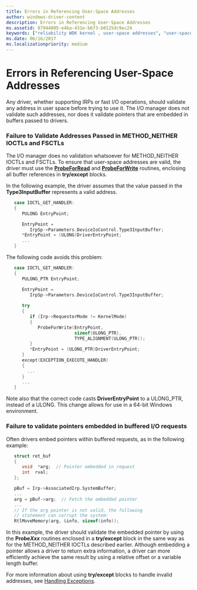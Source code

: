 ```yaml
---
title: Errors in Referencing User-Space Addresses
author: windows-driver-content
description: Errors in Referencing User-Space Addresses
ms.assetid: 87944805-e4ba-431e-b673-b0125dc9ec24
keywords: ["reliability WDK kernel , user-space addresses", "user-space address referencing WDK kernel", "referencing user-space address", "embedded pointers WDK kernel"]
ms.date: 06/16/2017
ms.localizationpriority: medium
---
```


# Errors in Referencing User-Space Addresses





Any driver, whether supporting IRPs or fast I/O operations, should validate any address in user space before trying to use it. The I/O manager does not validate such addresses, nor does it validate pointers that are embedded in buffers passed to drivers.

### <a href="" id="failure-to-validate-addresses-passed-in-method-neither-ioctls-and-fsctls"></a>Failure to Validate Addresses Passed in METHOD\_NEITHER IOCTLs and FSCTLs

The I/O manager does no validation whatsoever for METHOD\_NEITHER IOCTLs and FSCTLs. To ensure that user-space addresses are valid, the driver must use the [**ProbeForRead**](https://msdn.microsoft.com/library/windows/hardware/ff559876) and [**ProbeForWrite**](https://msdn.microsoft.com/library/windows/hardware/ff559879) routines, enclosing all buffer references in **try/except** blocks.

In the following example, the driver assumes that the value passed in the **Type3InputBuffer** represents a valid address.

```cpp
   case IOCTL_GET_HANDLER:
   {
      PULONG EntryPoint;

      EntryPoint =
         IrpSp->Parameters.DeviceIoControl.Type3InputBuffer; 
      *EntryPoint = (ULONG)DriverEntryPoint; 
      ...
   }
```

The following code avoids this problem:

```cpp
   case IOCTL_GET_HANDLER:
   {
      PULONG_PTR EntryPoint;

      EntryPoint =
         IrpSp->Parameters.DeviceIoControl.Type3InputBuffer;
 
      try
      {
         if (Irp->RequestorMode != KernelMode)
         { 
            ProbeForWrite(EntryPoint,
                          sizeof(ULONG_PTR),
                          TYPE_ALIGNMENT(ULONG_PTR));
         }
         *EntryPoint = (ULONG_PTR)DriverEntryPoint;
      }
      except(EXCEPTION_EXECUTE_HANDLER)
      {
        ...
      }
      ...
   }
```

Note also that the correct code casts **DriverEntryPoint** to a ULONG\_PTR, instead of a ULONG. This change allows for use in a 64-bit Windows environment.

### Failure to validate pointers embedded in buffered I/O requests

Often drivers embed pointers within buffered requests, as in the following example:

```cpp
   struct ret_buf
   {
      void  *arg;  // Pointer embedded in request
      int  rval;
   };

   pBuf = Irp->AssociatedIrp.SystemBuffer;
   ...
   arg = pBuf->arg;  // Fetch the embedded pointer
   ...
   // If the arg pointer is not valid, the following
   // statement can corrupt the system:
   RtlMoveMemory(arg, &info, sizeof(info));
```

In this example, the driver should validate the embedded pointer by using the **Probe*Xxx*** routines enclosed in a **try/except** block in the same way as for the METHOD\_NEITHER IOCTLs described earlier. Although embedding a pointer allows a driver to return extra information, a driver can more efficiently achieve the same result by using a relative offset or a variable length buffer.

For more information about using **try/except** blocks to handle invalid addresses, see [Handling Exceptions](handling-exceptions.md).

 

 




